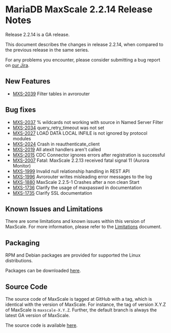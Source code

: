 # MariaDB MaxScale 2.2.14 Release Notes

Release 2.2.14 is a GA release.

This document describes the changes in release 2.2.14, when compared to the
previous release in the same series.

For any problems you encounter, please consider submitting a bug
report on [our Jira](https://jira.mariadb.org/projects/MXS).

## New Features

* [MXS-2039](https://jira.mariadb.org/browse/MXS-2039) Filter tables in avrorouter

## Bug fixes

* [MXS-2037](https://jira.mariadb.org/browse/MXS-2037) % wildcards not working with source in Named Server Filter
* [MXS-2034](https://jira.mariadb.org/browse/MXS-2034) query_retry_timeout was not set
* [MXS-2027](https://jira.mariadb.org/browse/MXS-2027) LOAD DATA LOCAL INFILE is not ignored by protocol modules
* [MXS-2024](https://jira.mariadb.org/browse/MXS-2024) Crash in reauthenticate_client
* [MXS-2019](https://jira.mariadb.org/browse/MXS-2019) All atexit handlers aren't called
* [MXS-2015](https://jira.mariadb.org/browse/MXS-2015) CDC Connector ignores errors after registration is successful
* [MXS-2007](https://jira.mariadb.org/browse/MXS-2007) Fatal: MaxScale 2.2.13 received fatal signal 11 (Aurora Monitor)
* [MXS-1999](https://jira.mariadb.org/browse/MXS-1999) Invalid null relationship handling in REST API 
* [MXS-1996](https://jira.mariadb.org/browse/MXS-1996) Avrorouter writes misleading error messages to the log
* [MXS-1880](https://jira.mariadb.org/browse/MXS-1880) MaxScale 2.2.5-1 Crashes after a non clean Start
* [MXS-1736](https://jira.mariadb.org/browse/MXS-1736) Clarify the usage of maxpasswd in documentation
* [MXS-1735](https://jira.mariadb.org/browse/MXS-1735) Clarify SSL documentation

## Known Issues and Limitations

There are some limitations and known issues within this version of MaxScale.
For more information, please refer to the [Limitations](../About/Limitations.md) document.

## Packaging

RPM and Debian packages are provided for supported the Linux distributions.

Packages can be downloaded [here](https://mariadb.com/downloads/mariadb-tx/maxscale).

## Source Code

The source code of MaxScale is tagged at GitHub with a tag, which is identical
with the version of MaxScale. For instance, the tag of version X.Y.Z of MaxScale
is `maxscale-X.Y.Z`. Further, the default branch is always the latest GA version
of MaxScale.

The source code is available [here](https://github.com/mariadb-corporation/MaxScale).
